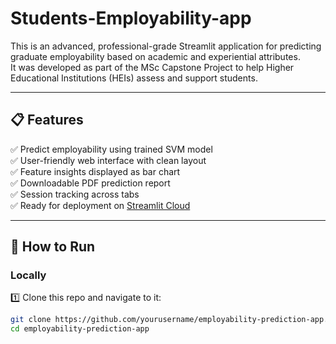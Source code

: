# Students-Employability-app

This is an advanced, professional-grade Streamlit application for predicting graduate employability based on academic and experiential attributes.  
It was developed as part of the MSc Capstone Project to help Higher Educational Institutions (HEIs) assess and support students.

---

## 📋 Features
✅ Predict employability using trained SVM model  
✅ User-friendly web interface with clean layout  
✅ Feature insights displayed as bar chart  
✅ Downloadable PDF prediction report  
✅ Session tracking across tabs  
✅ Ready for deployment on [Streamlit Cloud](https://streamlit.io/cloud)

---

## 🚀 How to Run
### Locally
1️⃣ Clone this repo and navigate to it:
```bash
git clone https://github.com/yourusername/employability-prediction-app.git
cd employability-prediction-app
